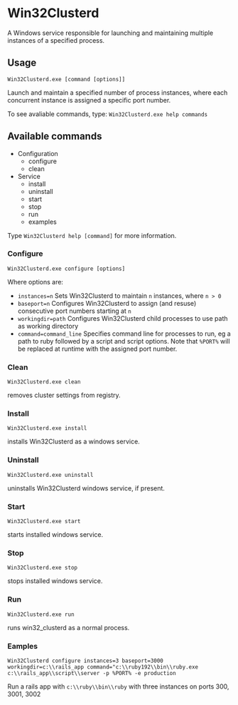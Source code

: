 # Win32Clusterd
A Windows service responsible for launching and maintaining multiple instances of a specified process.


## Usage
`Win32Clusterd.exe [command [options]]`

Launch and maintain a specified number of process instances,
where each concurrent instance is assigned a specific port number.

To see avaliable commands, type:
`Win32Clusterd.exe help commands`

## Available commands
- Configuration
  - configure
  - clean
- Service
  - install
  - uninstall
  - start
  - stop
  - run
  - examples
	
Type `Win32Clusterd help [command]` for more information.


### Configure
`Win32Clusterd.exe configure [options]`

Where options are:

- `instances=n` Sets Win32Clusterd to maintain `n` instances, where `n > 0`
- `baseport=n` Configures Win32Clusterd to assign (and resuse) consecutive port numbers starting at `n`
- `workingdir=path` Configures Win32Clusterd child processes to use path as working directory
- `command=command_line` Specifies command line for processes to run, eg a path to ruby followed by a script and script options. Note that `%PORT%` will be replaced at runtime with the assigned port number.

### Clean
`Win32Clusterd.exe clean`

removes cluster settings from registry.	

### Install
`Win32Clusterd.exe install`

installs Win32Clusterd as a windows service.
	
### Uninstall
`Win32Clusterd.exe uninstall`

uninstalls Win32Clusterd windows service, if present.

### Start
`Win32Clusterd.exe start`

starts installed windows service.

### Stop
`Win32Clusterd.exe stop`

stops installed windows service.

### Run

`Win32Clusterd.exe run`

runs win32_clusterd as a normal process.

### Eamples

`Win32Clusterd configure instances=3 baseport=3000 workingdir=c:\\rails_app command="c:\\ruby192\\bin\\ruby.exe c:\\rails_app\\script\\server -p %PORT% -e production`

Run a rails app with `c:\\ruby\\bin\\ruby` with three instances on ports 300, 3001, 3002
